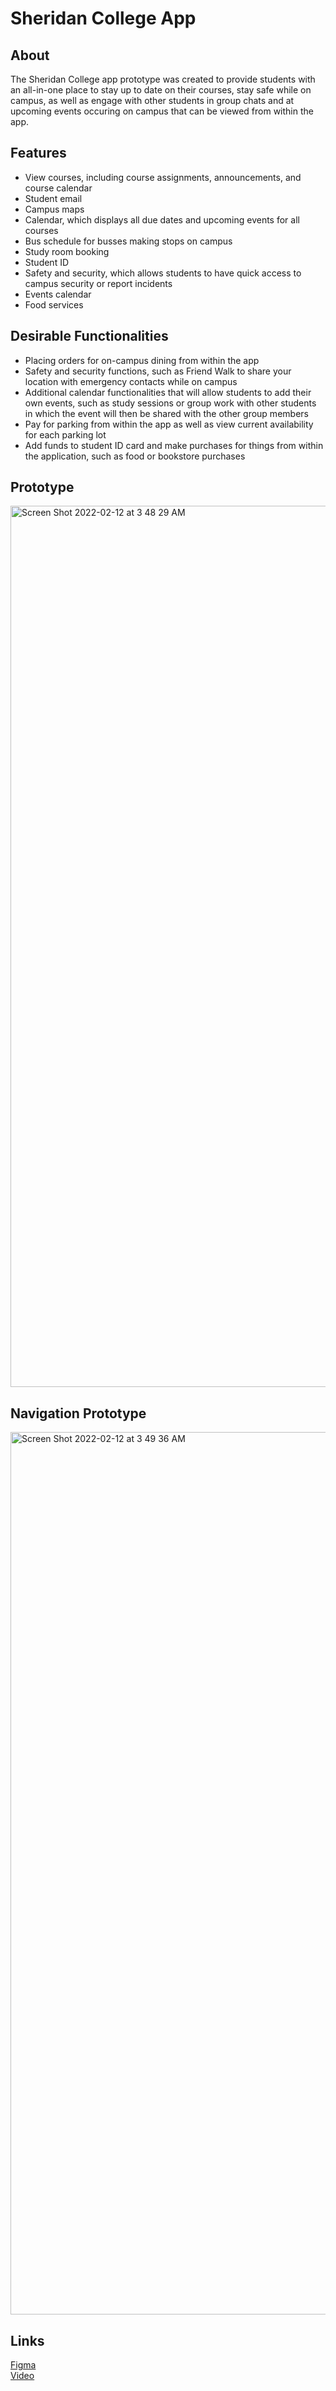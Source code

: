 # Sheridan College App

## About
The Sheridan College app prototype was created to provide students with an all-in-one place to stay up to date on their courses, stay safe while on campus, as well as engage with other students in group chats and at upcoming events occuring on campus that can be viewed from within the app. 

## Features
- View courses, including course assignments, announcements, and course calendar
- Student email
- Campus maps
- Calendar, which displays all due dates and upcoming events for all courses
- Bus schedule for busses making stops on campus
- Study room booking
- Student ID
- Safety and security, which allows students to have quick access to campus security or report incidents
- Events calendar
- Food services

## Desirable Functionalities
- Placing orders for on-campus dining from within the app
- Safety and security functions, such as Friend Walk to share your location with emergency contacts while on campus
- Additional calendar functionalities that will allow students to add their own events, such as study sessions or group work with other students in which the event will then be shared with the other group members
- Pay for parking from within the app as well as view current availability for each parking lot
- Add funds to student ID card and make purchases for things from within the application, such as food or bookstore purchases

## Prototype
<img width="1410" alt="Screen Shot 2022-02-12 at 3 48 29 AM" src="https://user-images.githubusercontent.com/68960617/153704426-9bd725ca-4283-46b6-ac89-649641223659.png">

## Navigation Prototype
<img width="1412" alt="Screen Shot 2022-02-12 at 3 49 36 AM" src="https://user-images.githubusercontent.com/68960617/153704465-b110947b-4086-4144-9e5e-10d719061e49.png">


## Links
[Figma](https://www.figma.com/file/7t4QcASfqRv6oPjoBlyw8a/Assignment-2?node-id=0%3A1) <br />
[Video](https://youtu.be/_IYkzEidwFE)
